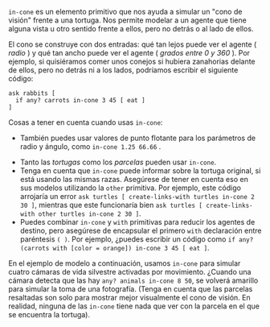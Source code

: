 ﻿`in-cone` es un elemento primitivo que nos ayuda a simular un "cono de visión" frente a una tortuga. Nos permite modelar a un agente que tiene alguna vista u otro sentido frente a ellos, pero no detrás o al lado de ellos.

El cono se construye con dos entradas: qué tan lejos puede ver el agente ( *radio* ) y qué tan ancho puede ver el agente ( *grados entre 0 y 360* ). Por ejemplo, si quisiéramos comer unos conejos si hubiera zanahorias delante de ellos, pero no detrás ni a los lados, podríamos escribir el siguiente código:



```
ask rabbits [
  if any? carrots in-cone 3 45 [ eat ]
]
```


Cosas a tener en cuenta cuando usas `in-cone`:

* También puedes usar valores de punto flotante para los parámetros de radio y ángulo, como `in-cone 1.25 66.66` .
- Tanto las *tortugas* como los *parcelas* pueden usar `in-cone`.
- Tenga en cuenta que `in-cone` puede informar sobre la tortuga original, si está usando las mismas razas. Asegúrese de tener en cuenta eso en sus modelos utilizando la `other` primitiva. Por ejemplo, este código arrojaría un error `ask turtles [ create-links-with turtles in-cone 2 30 ]`, mientras que este funcionaría bien `ask turtles [ create-links-with other turtles in-cone 2 30 ]`.
- Puedes combinar `in-cone` y `with` primitivas para reducir los agentes de destino, pero asegúrese de encapsular el primero `with` declaración entre paréntesis `( )`. Por ejemplo, ¿puedes escribir un código como `if any? (carrots with [color = orange]) in-cone 3 45 [ eat ]`.


En el ejemplo de modelo a continuación, usamos `in-cone` para simular cuatro cámaras de vida silvestre activadas por movimiento. ¿Cuando una cámara detecta que las hay `any? animals in-cone 8 50`, se volverá amarillo para simular la toma de una fotografía. (Tenga en cuenta que las parcelas resaltadas son solo para mostrar mejor visualmente el cono de visión. En realidad, ninguna de las `in-cone` tiene nada que ver con la parcela en el que se encuentra la tortuga).